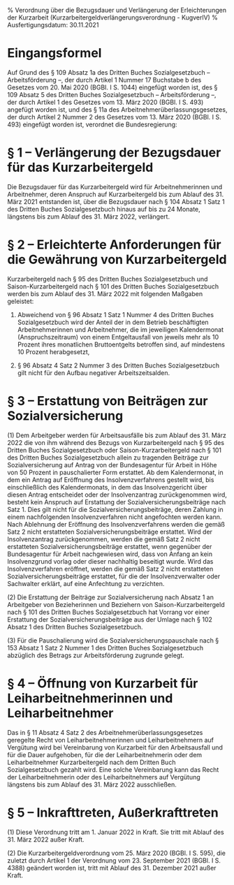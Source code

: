 % Verordnung über die Bezugsdauer und Verlängerung der Erleichterungen der Kurzarbeit  (Kurzarbeitergeldverlängerungsverordnung - KugverlV)
% Ausfertigungsdatum: 30.11.2021
 
# Eingangsformel

Auf Grund des § 109 Absatz 1a des Dritten Buches Sozialgesetzbuch – Arbeitsförderung –, der durch Artikel 1 Nummer 17 Buchstabe b des Gesetzes vom 20. Mai 2020 (BGBI. I S. 1044) eingefügt worden ist, des § 109 Absatz 5 des Dritten Buches Sozialgesetzbuch – Arbeitsförderung –, der durch Artikel 1 des Gesetzes vom 13. März 2020 (BGBl. I S. 493) angefügt worden ist, und des § 11a des Arbeitnehmerüberlassungsgesetzes, der durch Artikel 2 Nummer 2 des Gesetzes vom 13. März 2020 (BGBl. I S. 493) eingefügt worden ist, verordnet die Bundesregierung:

# § 1 – Verlängerung der Bezugsdauer für das Kurzarbeitergeld

Die Bezugsdauer für das Kurzarbeitergeld wird für Arbeitnehmerinnen und Arbeitnehmer, deren Anspruch auf Kurzarbeitergeld bis zum Ablauf des 31. März 2021 entstanden ist, über die Bezugsdauer nach § 104 Absatz 1 Satz 1 des Dritten Buches Sozialgesetzbuch hinaus auf bis zu 24 Monate, längstens bis zum Ablauf des 31. März 2022, verlängert.

# § 2 – Erleichterte Anforderungen für die Gewährung von Kurzarbeitergeld

Kurzarbeitergeld nach § 95 des Dritten Buches Sozialgesetzbuch und Saison-Kurzarbeitergeld nach § 101 des Dritten Buches Sozialgesetzbuch werden bis zum Ablauf des 31. März 2022 mit folgenden Maßgaben geleistet:

1. Abweichend von § 96 Absatz 1 Satz 1 Nummer 4 des Dritten Buches Sozialgesetzbuch wird der Anteil der in dem Betrieb beschäftigten Arbeitnehmerinnen und Arbeitnehmer, die im jeweiligen Kalendermonat (Anspruchszeitraum) von einem Entgeltausfall von jeweils mehr als 10 Prozent ihres monatlichen Bruttoentgelts betroffen sind, auf mindestens 10 Prozent herabgesetzt,

2. § 96 Absatz 4 Satz 2 Nummer 3 des Dritten Buches Sozialgesetzbuch gilt nicht für den Aufbau negativer Arbeitszeitsalden.

# § 3 – Erstattung von Beiträgen zur Sozialversicherung

(1) Dem Arbeitgeber werden für Arbeitsausfälle bis zum Ablauf des 31. März 2022 die von ihm während des Bezugs von Kurzarbeitergeld nach § 95 des Dritten Buches Sozialgesetzbuch oder Saison-Kurzarbeitergeld nach § 101 des Dritten Buches Sozialgesetzbuch allein zu tragenden Beiträge zur Sozialversicherung auf Antrag von der Bundesagentur für Arbeit in Höhe von 50 Prozent in pauschalierter Form erstattet. Ab dem Kalendermonat, in dem ein Antrag auf Eröffnung des Insolvenzverfahrens gestellt wird, bis einschließlich des Kalendermonats, in dem das Insolvenzgericht über diesen Antrag entscheidet oder der Insolvenzantrag zurückgenommen wird, besteht kein Anspruch auf Erstattung der Sozialversicherungsbeiträge nach Satz 1. Dies gilt nicht für die Sozialversicherungsbeiträge, deren Zahlung in einem nachfolgenden Insolvenzverfahren nicht angefochten werden kann. Nach Ablehnung der Eröffnung des Insolvenzverfahrens werden die gemäß Satz 2 nicht erstatteten Sozialversicherungsbeiträge erstattet. Wird der Insolvenzantrag zurückgenommen, werden die gemäß Satz 2 nicht erstatteten Sozialversicherungsbeiträge erstattet, wenn gegenüber der Bundesagentur für Arbeit nachgewiesen wird, dass von Anfang an kein Insolvenzgrund vorlag oder dieser nachhaltig beseitigt wurde. Wird das Insolvenzverfahren eröffnet, werden die gemäß Satz 2 nicht erstatteten Sozialversicherungsbeiträge erstattet, für die der Insolvenzverwalter oder Sachwalter erklärt, auf eine Anfechtung zu verzichten.

(2) Die Erstattung der Beiträge zur Sozialversicherung nach Absatz 1 an Arbeitgeber von Bezieherinnen und Beziehern von Saison-Kurzarbeitergeld nach § 101 des Dritten Buches Sozialgesetzbuch hat Vorrang vor einer Erstattung der Sozialversicherungsbeiträge aus der Umlage nach § 102 Absatz 1 des Dritten Buches Sozialgesetzbuch.

(3) Für die Pauschalierung wird die Sozialversicherungspauschale nach § 153 Absatz 1 Satz 2 Nummer 1 des Dritten Buches Sozialgesetzbuch abzüglich des Betrags zur Arbeitsförderung zugrunde gelegt.

# § 4 – Öffnung von Kurzarbeit für Leiharbeitnehmerinnen und Leiharbeitnehmer

Das in § 11 Absatz 4 Satz 2 des Arbeitnehmerüberlassungsgesetzes geregelte Recht von Leiharbeitnehmerinnen und Leiharbeitnehmern auf Vergütung wird bei Vereinbarung von Kurzarbeit für den Arbeitsausfall und für die Dauer aufgehoben, für die der Leiharbeitnehmerin oder dem Leiharbeitnehmer Kurzarbeitergeld nach dem Dritten Buch Sozialgesetzbuch gezahlt wird. Eine solche Vereinbarung kann das Recht der Leiharbeitnehmerin oder des Leiharbeitnehmers auf Vergütung längstens bis zum Ablauf des 31. März 2022 ausschließen.

# § 5 – Inkrafttreten, Außerkrafttreten

(1) Diese Verordnung tritt am 1. Januar 2022 in Kraft. Sie tritt mit Ablauf des 31. März 2022 außer Kraft.

(2) Die Kurzarbeitergeldverordnung vom 25. März 2020 (BGBl. I S. 595), die zuletzt durch Artikel 1 der Verordnung vom 23. September 2021 (BGBl. I S. 4388) geändert worden ist, tritt mit Ablauf des 31. Dezember 2021 außer Kraft.
